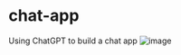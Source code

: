 # chat-app
Using ChatGPT to build a chat app
![image](https://github.com/ajinkyabodke/chat-app/assets/62661565/e86d0b72-efec-46f0-88b5-b838f596b1f8)

